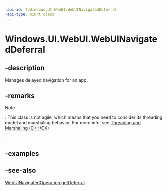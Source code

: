```yaml
---
-api-id: T:Windows.UI.WebUI.WebUINavigatedDeferral
-api-type: winrt class
---
```


<!-- Class syntax.
public class WebUINavigatedDeferral : Windows.UI.WebUI.IWebUINavigatedDeferral
-->

# Windows.UI.WebUI.WebUINavigatedDeferral

## -description
Manages delayed navigation for an app.

## -remarks
> [!NOTE]
> : This class is not agile, which means that you need to consider its threading model and marshaling behavior. For more info, see [Threading and Marshaling (C++/CX)](http://go.microsoft.com/fwlink/p/?linkid=258275)
<!--[jjacks - removed this link (http://go.microsoft.com/fwlink/p/?linkid=258277 404->http://msdn.microsoft.com/library/windows/apps/jj157115.aspx) because it doesn't work] and Using Windows Runtime objects in a multithreaded environment (.NET)-->
.

## -examples

## -see-also
[WebUINavigatedOperation.getDeferral ](webuinavigatedoperation_getdeferral.md)